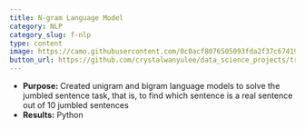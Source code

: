 ```yaml
---
title: N-gram Language Model
category: NLP
category_slug: f-nlp
type: content
image: https://camo.githubusercontent.com/0c0acf8076505093fda2f37c67419da9215b39cbdbe867118ffe12ef9e593496/68747470733a2f2f696d616765732e756e73706c6173682e636f6d2f70686f746f2d313536373637353533303734372d3061346535663861333039633f69786c69623d72622d312e322e3126697869643d65794a6863484266615751694f6a45794d446439266175746f3d666f726d6174266669743d63726f7026773d3133363726713d3830
button_url: https://github.com/crystalwanyulee/data_science_projects/tree/master/nlp/n-gram%20language%20model
---
```


* **Purpose:** Created unigram and bigram language models to solve the jumbled sentence task, that is, to find which sentence is a real sentence out of 10 jumbled sentences
* **Results:** Python
